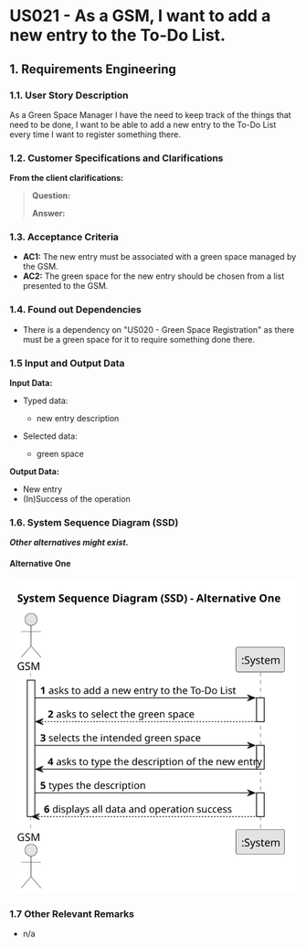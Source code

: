 # US021 - As a GSM, I want to add a new entry to the To-Do List.


## 1. Requirements Engineering

### 1.1. User Story Description

As a Green Space Manager I have the need to keep track of the things that need to be done, I want to be able to add a new entry to the To-Do List every time I want to register something there.  

### 1.2. Customer Specifications and Clarifications

**From the client clarifications:**

> **Question:** 
>
> **Answer:** 

### 1.3. Acceptance Criteria

* **AC1:** The new entry must be associated with a green space managed by the GSM.
* **AC2:** The green space for the new entry should be chosen from a list presented to the GSM.

### 1.4. Found out Dependencies

* There is a dependency on "US020 - Green Space Registration" as there must be a green space for it to require something done there.

### 1.5 Input and Output Data

**Input Data:**

* Typed data:
    * new entry description

* Selected data:
  * green space
  
**Output Data:**

  * New entry
  * (In)Success of the operation

### 1.6. System Sequence Diagram (SSD) 

**_Other alternatives might exist._**

#### Alternative One

![us021-system-sequence-diagram-alternative-one-System_Sequence_Diagram__SSD____Alternative_One.svg](svg/us021-system-sequence-diagram-alternative-one-System_Sequence_Diagram__SSD____Alternative_One.svg)

### 1.7 Other Relevant Remarks

* n/a